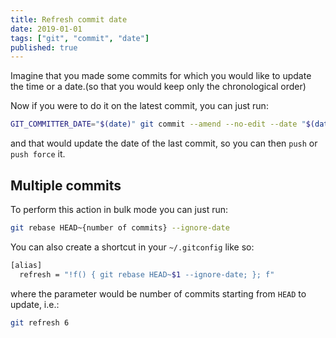 ```yaml
---
title: Refresh commit date
date: 2019-01-01
tags: ["git", "commit", "date"]
published: true
---
```


Imagine that you made some commits for which you would like to update the time or a date.(so that you would keep only the chronological order)

Now if you were to do it on the latest commit, you can just run:
```bash
GIT_COMMITTER_DATE="$(date)" git commit --amend --no-edit --date "$(date)"
```

and that would update the date of the last commit, so you can then `push` or `push force` it.

## Multiple commits

To perform this action in bulk mode you can just run:

```bash
git rebase HEAD~{number of commits} --ignore-date
```

You can also create a shortcut in your `~/.gitconfig` like so:
```bash
[alias]
  refresh = "!f() { git rebase HEAD~$1 --ignore-date; }; f"
```

where the parameter would be number of commits starting from `HEAD` to update, i.e.:
```bash
git refresh 6
```
